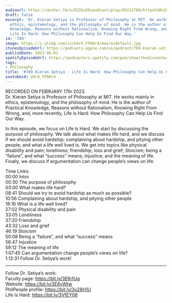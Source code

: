 ```yaml
---
audiourl: https://anchor.fm/s/822ba20/podcast/play/65212789/https%3A%2F%2Fd3ctxlq1ktw2nl.cloudfront.net%2Fstaging%2F2023-1-17%2Fd3b447ff-3a88-5ce9-7237-996e6a88cb29.m4a
draft: false
excerpt: 'Dr. Kieran Setiya is Professor of Philosophy at MIT. He works mainly in
  ethics, epistemology, and the philosophy of mind. He is the author of Practical
  Knowledge, Reasons without Rationalism, Knowing Right From Wrong, and, more recently,
  Life Is Hard: How Philosophy Can Help Us Find Our Way.'
id: '789'
image: https://i.ytimg.com/vi/U4rU_FPbHr4/maxresdefault.jpg
itunesEpisodeUrl: https://podcasts.apple.com/us/podcast/789-kieran-setiya-life-is-hard-how-philosophy-can-help/id1451347236?i=1000615330497&uo=4
publishDate: 2023-06-01
spotifyEpisodeUrl: https://podcasters.spotify.com/pod/show/thedissenter/episodes/789-Kieran-Setiya---Life-Is-Hard-How-Philosophy-Can-Help-Us-Find-Our-Way-e1v4ktl
tags:
- Philosophy
title: '#789 Kieran Setiya - Life Is Hard: How Philosophy Can Help Us Find Our Way'
youtubeid: U4rU_FPbHr4
---
```

<div class="timelinks">

RECORDED ON FEBRUARY 17th 2023.  
Dr. Kieran Setiya is Professor of Philosophy at MIT. He works mainly in ethics, epistemology, and the philosophy of mind. He is the author of Practical Knowledge, Reasons without Rationalism, Knowing Right From Wrong, and, more recently, Life Is Hard: How Philosophy Can Help Us Find Our Way.

In this episode, we focus on Life Is Hard. We start by discussing the purpose of philosophy. We talk about what makes life hard, and we discuss if we should avoid hardship; complaining about hardship, and pitying other people; and what a life well lived is. We get into topics like physical disability and pain; loneliness; friendship; loss and grief; Stoicism; being a “failure”, and what “success” means; injustice; and the meaning of life. Finally, we discuss if argumentation can change people’s views on life.

Time Links:  
<time>00:00</time> Intro  
<time>00:30</time> The purpose of philosophy  
<time>03:00</time> What makes life hard?  
<time>08:41</time> Should we try to avoid hardship as much as possible?  
<time>10:56</time> Complaining about hardship, and pitying other people  
<time>18:16</time> What is a life well lived?  
<time>27:02</time> Physical disability and pain  
<time>33:05</time> Loneliness  
<time>37:20</time> Friendship  
<time>43:32</time> Loss and grief  
<time>46:19</time> Stoicism  
<time>50:08</time> Being a “failure”, and what “success” means  
<time>56:47</time> Injustice  
<time>59:12</time> The meaning of life  
<time>1:07:45</time> Can argumentation change people’s views on life?  
<time>1:12:31</time> Follow Dr. Setiya’s work!

---

Follow Dr. Setiya’s work:  
Faculty page: https://bit.ly/3E6rfUg  
Website: https://bit.ly/3E6yWtw  
PhilPeople profile: https://bit.ly/3v28H1U  
Life Is Hard: https://bit.ly/3VfEY08
</div>

